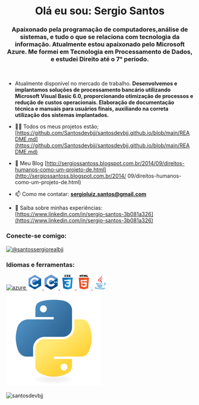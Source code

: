 <h1 align="center">Olá eu sou: Sergio Santos</h1>
<h3 align="center">Apaixonado pela programação de computadores,análise de sistemas, e tudo o que se relaciona com tecnologia da informação. Atualmente estou apaixonado pelo Microsoft Azure. Me formei em Tecnologia em Processamento de Dados, e estudei Direito até o 7° período.</h3>

<p align="left"> <img src="https://komarev.com/ghpvc/?username=santosdevbjj&label =Profile%20views&color=0e75b6&style=flat" alt="" /> </p>

- Atualmente disponível no mercado de trabalho. **Desenvolvemos e implantamos soluções de processamento bancário utilizando Microsoft Visual Basic 6.0, proporcionando otimização de processos e redução de custos operacionais. Elaboração de documentação técnica e manuais para usuários finais, auxiliando na correta utilização dos sistemas implantados.**

- 👨‍💻 Todos os meus projetos estão; [https://github.com/Santosdevbjj/santosdevbjj.github.io/blob/main/README.md](https://github.com/Santosdevbjj/santosdevbjj.github.io/blob/main/README.md)

- 📝 Meu Blog [http://sergiossantoss.blogspot.com.br/2014/09/direitos-humanos-como-um-projeto-de.html](http://sergiossantoss.blogspot.com.br/2014/ 09/direitos-humanos-como-um-projeto-de.html)

- 📫 Como me contatar: **sergioluiz.santos@gmail.com**

- 📄 Saiba sobre minhas experiências: [https://www.linkedin.com/in/sergio-santos-3b081a326](https://www.linkedin.com/in/sergio-santos-3b081a326)

<h3 align="left">Conecte-se comigo: </h3>
<p align="left">
<a href="https://instagram.com/@santossergiorealbjj" target="blank"><img align="center" src="https://raw. githubusercontent.com/rahuldkjain/github-profile-readme-generator/master/src/images/icons/Social/instagram.svg" alt="@santossergiorealbjj" height="30" width="40" /></a>
</p>

<h3 align="left">Idiomas e ferramentas:</h3>
<p align="left"> <a href="https://azure.microsoft.com/en-in/" target="_blank" rel="noreferrer"> <img src="https://www.vectorlogo.zone/logos/microsoft_azure/microsoft_azure-icon.svg" alt="azure" width="40" height="40"/> </a> <a href="https://www.cprogramming.com/" target="_blank" rel="noreferrer"> <img src="https://raw.githubusercontent.com/devicons/devicon/master/icons/c/c-original.svg" alt="c" width="40" height="40"/> </a> <a href="https://www.w3schools.com/cpp/" target="_blank" rel="noreferrer"> <img src="https://raw.githubusercontent.com/devicons/devicon/master/icons/cplusplus/cplusplus-original.svg" alt="cplusplus" width="40" height="40"/> </a> <a href="https://www.w3schools.com/css/" target="_blank" rel="noreferrer"> <img src="https://raw.githubusercontent.com/devicons/devicon/master/icons/css3/css3-original-wordmark.svg" alt="css3" width="40" height="40"/> </a> <a href="https://www.w3.org/html/" target="_blank" rel="noreferrer"> <img src="https://raw.githubusercontent.com/devicons/devicon/master/icons/html5/html5-original-wordmark.svg" alt="html5" width="40" height="40"/> </a> <a href="https://www.java.com" target="_blank" rel="noreferrer"> <img src="https://raw.githubusercontent.com/devicons/devicon/master/icons/java/java-original.svg" alt="java" width="40" height="40"/> </a> <a href="https://www.python.org" target="_blank" rel="noreferrer"> <img src="https://raw.githubusercontent.com/devicons/devicon/master/icons/python/python-original.svg" alt="python" largura="40" altura="40"/> </a> </p>

<p> <img align="center" src="https://github-readme-stats.vercel.app/api?username=santosdevbjj&show_icons=true&locale=en" alt="santosdevbjj" /></p>
